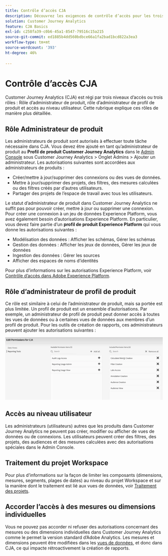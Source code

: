 ```yaml
---
title: Contrôle d’accès CJA
description: Découvrez les exigences de contrôle d’accès pour les trois niveaux d’accès dans CJA.
solution: Customer Journey Analytics
feature: CJA Basics
exl-id: c258fa39-c0b6-45a1-8547-79516c15a215
source-git-commit: ed1885b4dd560bdbce66a1fa2bad1bcd822a3ea3
workflow-type: tm+mt
source-wordcount: '393'
ht-degree: 46%

---
```


# Contrôle d’accès CJA

Customer Journey Analytics (CJA) est régi par trois niveaux d’accès ou trois rôles : Rôle d’administrateur de produit, rôle d’administrateur de profil de produit et accès au niveau utilisateur. Cette rubrique explique ces rôles de manière plus détaillée.

## Rôle Administrateur de produit

Les administrateurs de produit sont autorisés à effectuer toute tâche nécessaire dans CJA. Vous devez être ajouté en tant qu’administrateur de produit au **Profil de produit Customer Journey Analytics** dans le [Admin Console](https://adminconsole.adobe.com/enterprise/) sous Customer Journey Analytics > Onglet Admins > Ajouter un administrateur. Les autorisations suivantes sont accordées aux administrateurs de produits :

* Créer/mettre à jour/supprimer des connexions ou des vues de données.
* Mettre à jour/supprimer des projets, des filtres, des mesures calculées ou des filtres créés par dʼautres utilisateurs.
* Partager des projets de l’espace de travail avec tous les utilisateurs.

Le statut d’administrateur de produit dans Customer Journey Analytics ne suffit pas pour pouvoir créer, mettre à jour ou supprimer une connexion. Pour créer une connexion à un jeu de données Experience Platform, vous avez également besoin d’autorisations Experience Platform. En particulier, vous devez faire partie d’un **profil de produit Experience Platform** qui vous donne les autorisations suivantes :

* Modélisation des données : Afficher les schémas, Gérer les schémas
* Gestion des données : Afficher les jeux de données, Gérer les jeux de données
* Ingestion des données : Gérer les sources
* Afficher des espaces de noms d’identités

Pour plus d’informations sur les autorisations Experience Platform, voir [Contrôle d’accès dans Adobe Experience Platform](https://experienceleague.adobe.com/docs/experience-platform/access-control/home.html?lang=fr).

## Rôle d’administrateur de profil de produit

Ce rôle est similaire à celui de l’administrateur de produit, mais sa portée est plus limitée. Un profil de produit est un ensemble d’autorisations. Par exemple, un administrateur de profil de produit peut donner accès à toutes les vues de données ou à certaines vues de données aux membres d’un profil de produit. Pour les outils de création de rapports, ces administrateurs peuvent ajouter les autorisations suivantes :

![autorisations de la console d’administration](assets/permissions.png)

## Accès au niveau utilisateur

Les administrateurs (utilisateurs) autres que les produits dans Customer Journey Analytics ne peuvent pas créer, modifier ou afficher de vues de données ou de connexions. Les utilisateurs peuvent créer des filtres, des projets, des audiences et des mesures calculées avec des autorisations spéciales dans le Admin Console.

## Traitement du projet Workspace

Pour plus d’informations sur la façon de limiter les composants (dimensions, mesures, segments, plages de dates) au niveau du projet Workspace et sur la manière dont le traitement est lié aux vues de données, voir [Traitement des projets](/help/analysis-workspace/curate-share/curate.md).

## Accorder l’accès à des mesures ou dimensions individuelles

Vous ne pouvez pas accorder ni refuser des autorisations concernant des mesures ou des dimensions individuelles dans Customer Journey Analytics comme le permet la version standard d’Adobe Analytics. Les mesures et dimensions peuvent être modifiées dans les [vues de données](/help/data-views/data-views.md), et donc dans CJA, ce qui impacte rétroactivement la création de rapports.

